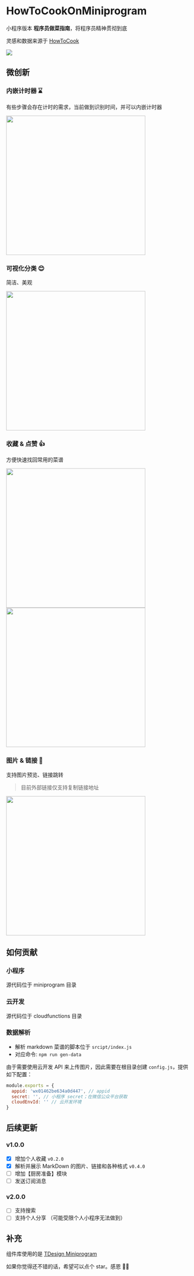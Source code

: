 # HowToCookOnMiniprogram

小程序版本 **程序员做菜指南**，将程序员精神贯彻到底

灵感和数据来源于 [HowToCook](https://github.com/Anduin2017/HowToCook)

![](./assets/qrcode.png)

## 微创新

### 内嵌计时器 ⌛️

有些步骤会存在计时的需求，当前做到识别时间，并可以内嵌计时器

<img src="./assets/v2/timber.jpg" width="375" />

### 可视化分类 😊

简洁、美观

<img src="./assets/v2/home.jpg" width="375" />

### 收藏 & 点赞 👍

方便快速找回常用的菜谱

<p>
<img src="./assets/v2/star.jpg" width="375" />
<img src="./assets/v2/mystar.jpg" width="375" />
</p>

### 图片 & 链接 🔗

支持图片预览、链接跳转

> 目前外部链接仅支持复制链接地址

<img src="./assets/v2/preview.gif" width="375" />

## 如何贡献

### 小程序

源代码位于 miniprogram 目录

### 云开发

源代码位于 cloudfunctions 目录

### 数据解析

- 解析 markdown 菜谱的脚本位于 `srcipt/index.js`
- 对应命令: `npm run gen-data`

由于需要使用云开发 API 来上传图片，因此需要在根目录创建 `config.js`，提供如下配置：

```js
module.exports = {
  appid: 'wx01462be634a0d447', // appid
  secret: '', // 小程序 secret；在微信公众平台获取
  cloudEnvId: '' // 云开发环境
}
```

## 后续更新

### v1.0.0

- [x] 增加个人收藏 `v0.2.0`
- [x] 解析并展示 MarkDown 的图片、链接和各种格式 `v0.4.0`
- [ ] 增加【厨房准备】模块
- [ ] 发送订阅消息

### v2.0.0

- [ ] 支持搜索
- [ ] 支持个人分享 （可能受限个人小程序无法做到）

## 补充

组件库使用的是 [TDesign Miniprogram](https://github.com/Tencent/tdesign-miniprogram)

如果你觉得还不错的话，希望可以点个 star。感恩 🙏🙏
